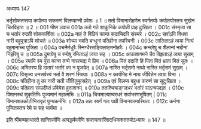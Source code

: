 अध्यायः 147

भर्तृशोकतप्तया कपोत्या सकरुणं विलप्याग्नौ प्रवेशः ॥ 1 ॥ ततो विमानारोहणेन स्वर्गतयोः कपोतयोस्तत्र सुखेन चिरविहारः ॥ 2 ॥
001	भीष्म उवाच 
001a	ततो गते शाकुनिके कपोती प्राह दुःखिता ।
001c	संस्मृत्य सा च भर्तारं रुदती शोककर्शिता ॥
002a	नाहं ते विप्रियं कान्त कदाचिदपि संस्मरे ।
002c	सर्वाऽपि विधवा नारी बहुपुत्राऽपि शोचते ॥
003a	शोच्या भवति बन्धूनां पतिहीना तपस्विनी ।
003c	लालिताऽहं त्वया नित्यं बहुमानाच्च पूजिता ॥
004a	वचनैर्मधुरैः स्निग्धैरसङ्क्लिष्टमनोहरैः ।
004c	कन्दरेषु च शैलानां नदीनां निर्झरेषु च ॥
005a	द्रुमाग्रेषु च रम्येषु रमिताऽहं त्वया सह ।
005c	आकाशगमने चैव विहृताऽहं त्वया सुखम् ।
005e	रमामि स्म पुरा कान्त तन्मे नास्त्यद्य मे प्रिय ॥
006a	मितं ददाति हि पिता मितं भ्राता मितं सुतः ।
006c	अमितस्य हि दातारं भर्तारं का न पूजयेत् ॥
007a	नास्ति भर्तृसमो नाथो नास्ति भर्तृसमं सुखम् ।
007c	विसृज्य धनसर्वस्वं भर्ता वै शरणं स्त्रियाः ॥
008a	न कार्यमिह मे नाथ जीवितेन त्वया विना ।
008c	पतिहीना तु का नारी सती जीवितुमुत्सहेत् ॥
009a	एवं विलप्य बहुधा करुणं सा सुदुःखिता ।
009c	पतिव्रता सम्प्रदीप्तं प्रविवेश हुताशनम् ॥
010a	ततश्चित्राङ्गदधरं भर्तारं साऽन्वपद्यत ।
010c	विमानस्थं सुकृतिभिः पूज्यमानं महात्मभिः ॥
011a	चित्रमाल्याम्बरधरं सर्वाभरणभूषितम् |
011c	विमानशतकोटीभिरावृतं पुण्यकर्मभिः ॥
012a	ततः स्वर्गं गतः पक्षी विमानवरमास्थितः ।
012c	कर्मणा पूजितस्तत्र रेमे स सह भार्यया ॥ 

इति श्रीमन्महाभारते शान्तिपर्वणि आपद्धर्मपर्वणि सप्तचत्वारिंशदधिकशततमोऽध्यायः ॥ 147 ॥

